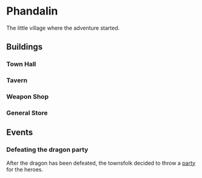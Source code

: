 # Phandalin
The little village where the adventure started.

## Buildings
### Town Hall


### Tavern


### Weapon Shop


### General Store


## Events
### Defeating the dragon party
After the dragon has been defeated, the townsfolk decided to throw a [party](../events/Party%20in%20hometown/) for the heroes.

